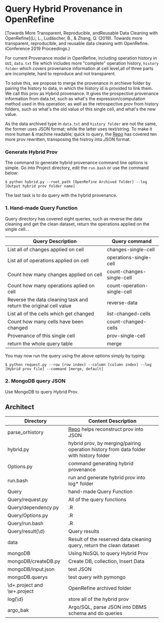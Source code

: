 Query Hybrid Provenance in OpenRefine
======================

[Towards More Transparent, Reproducible, andReusable Data Cleaning with OpenRefine](Li, L., Ludäscher, B., & Zhang, Q. (2019). Towards more transparent, reproducible, and reusable data cleaning with OpenRefine. iConference 2019 Proceedings.)

For current Provenance model in OpenRefine, including operation history in `GUI`, `data.txt` file which includes more "complete" operation history, `history folder` which covers provenance information at cell level,all of three parts are incomplete, hard to reproduce and not transparent. 

To solve this, we propose to merge the provenance in archieve folder by pairing the history to data, in which the history id is provided to link them. We call this prov as Hybrid provenance. It gives the prospective provenance information from data.txt, such as what's the expression/computation method used in this operation; as well as the retrospective prov from history folders, such as what's the old value of this single cell, and what's the new value. 

As the data archived type in `data.txt` and `history folder` are not the same, the former uses JSON format; while the latter uses text/string. To make it more human & machine readable; quick to query, the [Repo](https://github.com/LanLi2017/parse_orhistory) has covered ten more prov rewritten, transposing the histroy into JSON format. 

### Generate Hybrid Prov

The command to generate hybrid provenance command line options is simple. 
Go into Project directory, edit the `run.bash` or use the command below:

    $ python hybrid.py --root_path [OpenRefine Archived folder] --log [Output hybrid prov folder name]


The last task is to do query with the hybrid provenance.
### 1. Hand-made Query Function  
Query directory has covered eight queries, such as reverse the data cleaning and get the clean dataset, return the operations applied on the single cell...

Query Description                                                 | Query command |
------------------------------------------------------------------|-----------
List all of changes applied on cell                               | changes-single-cell |
List all of operations applied on cell                            | operations-single-cell |
Count how many changes applied on cell                            | count-changes-single-cell |
Count how many operations aplied on cell                          |  count-operation-single-cell |
Reverse the data cleaning task and return the original cell value |  reverse-data |
List all of the cells which get changed                           | list-changed-cells |
Count how many cells have been changed                            | count-changed-cells |
Provenance of this single cell                                    | prov-single-cell |
return the whole query table                                      | merge |

You may now run the query using the above options simply by typing:

    $ python request.py --row [row index] --column [column index] --log [Hybrid prov file] --command [merge, default]


### 2. MongoDB query JSON

Use MongoDB to query Hybrid Prov. 


Architect
---------
Directory                      | Content Description |
-------------------------------|-------------------------------------------------------------------------------------------|
parse_orhistory                | [Repo](https://github.com/LanLi2017/parse_orhistory) helps reconstruct prov into JSON     |
hybrid.py                      | hybrid prov, by merging/pairing operation history from data folder with history folder    | 
Options.py                     | command generating hybrid provenance                                                      | 
run.bash                       | run and generate hybrid prov into log* folder                                             | 
Query                          | hand-made Query Function                                                                  |
Query/request.py               | All of the query functions                                                                | 
Query/dependency.py            | .R       | 
Query/Options.py               | .R       |
Query/run.bash                 | .R       |
Query/result{\d}               | Query results       | 
data                           | Result of the reserved data cleaning query, return the clean dataset |
mongoDB                        | Using NoSQL to query Hybrid Prov       | 
mongoDB/createDB.py            | Create DB, collection, Insert Data |
mongoDB/input.json             | test JSON       | 
mongoDB.querys                 | test query with pymongo      |
\d+.project and \w+.project    | OpenRefine archived folder      |
log{\d}                        | store all of the hybrid prov      |
argo_bak                       | Argo/SQL, parse JSON into DBMS schema and do queries |




